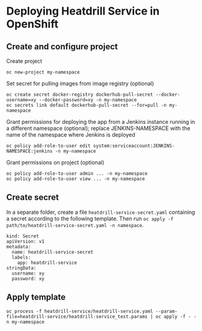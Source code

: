 # Deploying Heatdrill Service in OpenShift

## Create and configure project

Create project
```
oc new-project my-namespace
```

Set secret for pulling images from image registry (optional)
```
oc create secret docker-registry dockerhub-pull-secret --docker-username=xy --docker-password=xy -n my-namespace
oc secrets link default dockerhub-pull-secret --for=pull -n my-namespace
```

Grant permissions for deploying the app
from a Jenkins instance running in a different namespace (optional);
replace JENKINS-NAMESPACE with the name of the namespace
where Jenkins is deployed
```
oc policy add-role-to-user edit system:serviceaccount:JENKINS-NAMESPACE:jenkins -n my-namespace
```

Grant permissions on project (optional)
```
oc policy add-role-to-user admin ... -n my-namespace
oc policy add-role-to-user view ... -n my-namespace
```

## Create secret

In a separate folder, create a file `heatdrill-service-secret.yaml`
containing a secret according to the following template.
Then run `oc apply -f path/to/heatdrill-service-secret.yaml -n namespace`.

```
kind: Secret
apiVersion: v1
metadata:
  name: heatdrill-service-secret
  labels:
    app: heatdrill-service
stringData:
  username: xy
  password: xy
```

## Apply template

```
oc process -f heatdrill-service/heatdrill-service.yaml --param-file=heatdrill-service/heatdrill-service_test.params | oc apply -f - -n my-namespace
```
